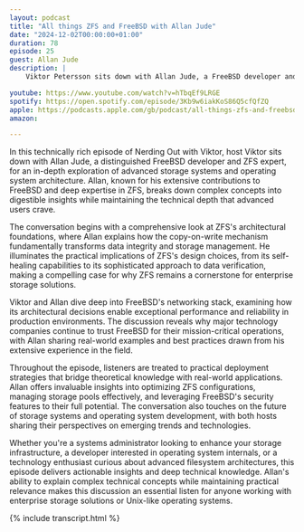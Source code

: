 ```yaml
---
layout: podcast
title: "All things ZFS and FreeBSD with Allan Jude"
date: "2024-12-02T00:00:00+01:00"
duration: 78
episode: 25
guest: Allan Jude
description: |
    Viktor Petersson sits down with Allan Jude, a FreeBSD developer and ZFS expert, to explore the technical depths of ZFS filesystem architecture and FreeBSD operating system development. Allan shares invaluable insights into ZFS's unique features, including its copy-on-write design, data integrity verification, and advanced storage capabilities. The conversation delves into FreeBSD's robust networking stack, security features, and why major companies rely on it for production workloads. From practical deployment strategies to deep technical discussions about filesystem internals, this episode offers both practical advice and theoretical knowledge for systems administrators and developers interested in reliable, scalable storage solutions.

youtube: https://www.youtube.com/watch?v=hTbqEf9LRGE
spotify: https://open.spotify.com/episode/3Kb9w6iakKoS86Q5cfQfZQ
apple: https://podcasts.apple.com/gb/podcast/all-things-zfs-and-freebsd-with-allan-jude/id1722663295?i=1000678932445
amazon:

---
```


In this technically rich episode of Nerding Out with Viktor, host Viktor sits down with Allan Jude, a distinguished FreeBSD developer and ZFS expert, for an in-depth exploration of advanced storage systems and operating system architecture. Allan, known for his extensive contributions to FreeBSD and deep expertise in ZFS, breaks down complex concepts into digestible insights while maintaining the technical depth that advanced users crave.

The conversation begins with a comprehensive look at ZFS's architectural foundations, where Allan explains how the copy-on-write mechanism fundamentally transforms data integrity and storage management. He illuminates the practical implications of ZFS's design choices, from its self-healing capabilities to its sophisticated approach to data verification, making a compelling case for why ZFS remains a cornerstone for enterprise storage solutions.

Viktor and Allan dive deep into FreeBSD's networking stack, examining how its architectural decisions enable exceptional performance and reliability in production environments. The discussion reveals why major technology companies continue to trust FreeBSD for their mission-critical operations, with Allan sharing real-world examples and best practices drawn from his extensive experience in the field.

Throughout the episode, listeners are treated to practical deployment strategies that bridge theoretical knowledge with real-world applications. Allan offers invaluable insights into optimizing ZFS configurations, managing storage pools effectively, and leveraging FreeBSD's security features to their full potential. The conversation also touches on the future of storage systems and operating system development, with both hosts sharing their perspectives on emerging trends and technologies.

Whether you're a systems administrator looking to enhance your storage infrastructure, a developer interested in operating system internals, or a technology enthusiast curious about advanced filesystem architectures, this episode delivers actionable insights and deep technical knowledge. Allan's ability to explain complex technical concepts while maintaining practical relevance makes this discussion an essential listen for anyone working with enterprise storage solutions or Unix-like operating systems.

{% include transcript.html %}